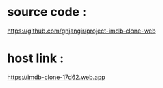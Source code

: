 # source code :
https://github.com/gnjangir/project-imdb-clone-web

# host link :
https://imdb-clone-17d62.web.app
